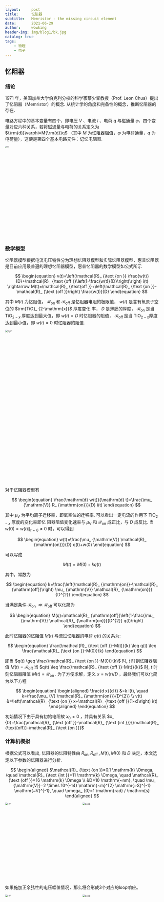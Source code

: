 ```yaml
---
layout:     post
title:      忆阻器
subtitle:   Memristor - the missing circuit element
date:       2021-06-29
author:     wowking
header-img: img/blog1/bk.jpg
catalog: true
tags:
    - 物理
    - 电子
---
```


## 忆阻器

### 绪论

1971 年，美国加州大学伯克利分校的科学家蔡少棠教授（Prof. Leon Chua）提出了忆阻器（Memristor）的概念. 从统计学的角度和完备性的概念，推断忆阻器的存在.

电路方程中的基本变量有四个，即电压 $V$ 、电流 $I$ 、电荷 $q$ 与磁通量 $\varphi$，四个变量对应六种关系，若将磁通量与电荷的关系定义为 ${\rm{d}}\varphi=M{\rm{d}}q$ （其中 $M$ 为忆阻器阻值，$\varphi$ 为电荷通量，$q$ 为电荷量），这便是第四个基本电路元件：记忆电阻器.

<img src="https://wowking2018.github.io/img/blog1/fig1.png" alt="fig2" style="zoom: 30%;" width="1000px"/>

### 数学模型

忆阻器模型根据电流电压特性分为理想忆阻器模型和实际忆阻器模型，惠普忆阻器是目前应用最普遍的理想忆阻器模型，惠普忆阻器的数学模型如公式所示

$$
\begin{equation}
    v(t)=\left(\mathcal{R}_  {\text {on }} \frac{w(t)}{D}+\mathcal{R}_  {\text {off }}\left(1-\frac{w(t)}{D}\right)\right) i(t) \rightarrow M(t)=\mathcal{R}_ {\text{off }}+\left(\mathcal{R}_  {\text {on }}-\mathcal{R}_  {\text {off }}\right) \frac{w(t)}{D}
\end{equation}
$$

其中 $M(t)$ 为忆阻值， $\mathcal{R}_  {\text {on}}$ 和 $\mathcal{R}_  {\text{off}}$ 是忆阻器电阻的极限值， $w(t)$ 是含有氧原子空位的 $\rm{TiO}_  {2-\mathrm{x}}$ 厚度变化 率， $D$ 是薄膜的厚度， $\mathcal{R}_  {\text{on}}$ 是当 $\mathrm{TiO}_  {2-x}$ 厚度达到最大值，即 $w(t)=D$ 时忆阻器的阻值， $\mathcal{R}_  {\text {off }}$ 是当 $\mathrm{TiO}_  {2-\mathrm{x}}$厚度达到最小值，即 $w(t)=0$ 时忆阻器的阻值.

<img src="https://wowking2018.github.io/img/blog1/fig2.jpg" alt="fig2" style="zoom: 50%;" width="1000px"/>

对于忆阻器模型有

$$
\begin{equation}
    \frac{\mathrm{d} w(t)}{\mathrm{d} t}=\frac{\mu_ {\mathrm{V}} R_ {\mathrm{on}}}{D} i(t)
\end{equation}
$$

其中 $\mu_ {\mathrm{V}}$ 为平均离子迁移率，即氧空位的迁移率. 可以看出一定电流的作用下 $\mathrm{TiO}_ {2-x}$ 厚度的变化率即忆 阻器阻值变化速率与 $\mu_ {\mathrm{V}}$ 和 $\mathcal{R}_ {\text {on}}$ 成正比，与 $D$ 成反比. 当 $w(0)=w(t)\|_ {t=0} \neq 0$ 时，可以得到

$$
\begin{equation}
    w(t)=\frac{\mu_ {\mathrm{V}} \mathcal{R}_ {\mathrm{on}}}{D} q(t)+w(0)
\end{equation}
$$

可以写成

$$
\begin{equation}
M(t)=M(0)+k q(t)
\end{equation}
$$

其中，常数为

$$
\begin{equation}
    k=\frac{\left(\mathcal{R}_ {\mathrm{on}}-\mathcal{R}_ {\mathrm{off}}\right) \mu_ {\mathrm{V}} \mathcal{R}_ {\mathrm{on}}}{D^{2}}
\end{equation}
$$

当满足条件 $\mathcal{R}_ {\text {on }} \ll \mathcal{R}_ {\text {off }}$ 可以化简为

$$
\begin{equation}
    M(q)=\mathcal{R}_ {\mathrm{off}}\left(1-\frac{\mu_ {\mathrm{V}} \mathcal{R}_ {\mathrm{on}}}{D^{2}} q(t)\right)
\end{equation}
$$

此时忆阻器的忆阻值 $M(t)$ 与流过忆阻器的电荷 $q(t)$ 的关系为:

$$
\begin{equation}
    \frac{\mathcal{R}_ {\text {off }}-M(t)}{k} \leq q(t) \leq \frac{\mathcal{R}_ {\text {on }}-M(0)}{k}
\end{equation}
$$

即当 $q(t) \geq \frac{\mathcal{R}_ {\text {on }}-M(0)}{k}$ 时, $t$ 时刻忆阻器阻值 $M(t)=\mathcal{R}_ {\text {off }}$ 当 $q(t) \leq \frac{\mathcal{R}_ {\text {off }}-M(t)}{k}$ 时, $t$ 时刻忆阻器阻值 $M(t)=\mathcal{R}_ {\text {on }}$.
为了方便求解，定义 $x=w(t) / D$ ，最终我们可以化简为以下方程

$$
\begin{equation}
\begin{aligned}
\frac{d x}{d t} &=k i(t), \quad k=\frac{\mu_ {V} \mathcal{R}_ {\mathrm{on}}}{D^{2}} \\
v(t) &=\left(\mathcal{R}_ {\text {on }} x+\mathcal{R}_ {\text {off }}(1-x)\right) i(t)
\end{aligned}
\end{equation}
$$

初始情况下由于具有初始电阻故 $x_ {0} \neq 0$ ，并具有关系 $x_ {0}=\frac{\mathcal{R}_ {\text {off }}-\mathcal{R}_ {\text {int }}}{\mathcal{R}_ {\text{off}}-\mathcal{R}_ {\text {on }}}$



### 计算机模拟

根据公式可以看出, 忆阻器的忆阻特性由 $R_ {\mathrm{on}}, R_ {\text {off }}, M(\mathrm{t}), M(0)$ 和 $D$ 决定，本文选定以下参数的忆阻器进行分析.

$$
\begin{aligned}
&\mathcal{R}_ {\text {on }}=0.1 \mathrm{k} \Omega, \quad \mathcal{R}_ {\text {int }}=11 \mathrm{k} \Omega, \quad \mathcal{R}_ {\text {off }}=16 \mathrm{k} \Omega \\
&D=10 \mathrm{~nm}, \quad \mu_ {\mathrm{V}}=2 \times 10^{-14} \mathrm{~m}^{2} \mathrm{~S}^{-1} \mathrm{~V}^{-1}, \quad \omega_ {0}=1 \mathrm{rad} / \mathrm{s}
\end{aligned}
$$

<img src="https://wowking2018.github.io/img/blog1/fig3_a.jpg" alt="I-V" style="zoom: 50%;" width="500px"/>

<img src="https://wowking2018.github.io/img/blog1/fig4_a.jpg" alt="Loop" style="zoom: 50%;" width="500px"/>

如果施加正余弦性的电压幅值情况，那么将会形成3个对应的loop响应。

<img src="https://wowking2018.github.io/img/blog1/fig3_b.jpg" alt="I-V" style="zoom: 50%;" width="500px"/>

<img src="https://wowking2018.github.io/img/blog1/fig4_b.jpg" alt="Loop" style="zoom: 50%;" width="500px"/>
